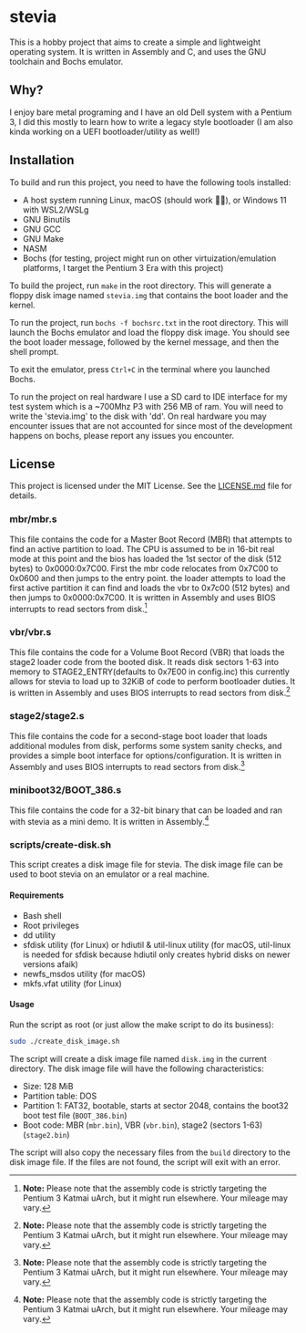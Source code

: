 # stevia

This is a hobby project that aims to create a simple and lightweight operating system. It is written in Assembly and C, and uses the GNU toolchain and Bochs emulator.

## Why?

I enjoy bare metal programing and I have an old Dell system with a Pentium 3, I did this mostly to learn how to write a legacy style bootloader (I am also kinda working on a UEFI bootloader/utility as well!)

## Installation

To build and run this project, you need to have the following tools installed:

- A host system running Linux, macOS (should work 🤷‍♀️), or Windows 11 with WSL2/WSLg
- GNU Binutils
- GNU GCC
- GNU Make
- NASM
- Bochs (for testing, project might run on other virtuization/emulation platforms, I target the Pentium 3 Era with this project)

To build the project, run `make` in the root directory. This will generate a floppy disk image named `stevia.img` that contains the boot loader and the kernel.

To run the project, run `bochs -f bochsrc.txt` in the root directory. This will launch the Bochs emulator and load the floppy disk image. You should see the boot loader message, followed by the kernel message, and then the shell prompt.

To exit the emulator, press `Ctrl+C` in the terminal where you launched Bochs.

To run the project on real hardware I use a SD card to IDE interface for my test system which is a ~700Mhz P3 with 256 MB of ram. You will need to write the 'stevia.img' to the disk with 'dd'. On real hardware you may encounter issues that are not accounted for since most of the development happens on bochs, please report any issues you encounter.

## License

This project is licensed under the MIT License. See the [LICENSE.md](^2^) file for details.

### mbr/mbr.s

This file contains the code for a Master Boot Record (MBR) that attempts to find an active partition to load. The CPU is assumed to be in 16-bit real mode at this point and the bios has loaded the 1st sector of the disk (512 bytes) to 0x0000:0x7C00. First the mbr code relocates from 0x7C00 to 0x0600 and then jumps to the entry point. the loader attempts to load the first active partition it can find and loads the vbr to 0x7c00 (512 bytes) and then jumps to 0x0000:0x7C00. It is written in Assembly and uses BIOS interrupts to read sectors from disk.[^note]

### vbr/vbr.s

This file contains the code for a Volume Boot Record (VBR) that loads the stage2 loader code from the booted disk. It reads disk sectors 1-63 into memory to STAGE2_ENTRY(defaults to 0x7E00 in config.inc) this currently allows for stevia to load up to 32KiB of code to perform bootloader duties. It is written in Assembly and uses BIOS interrupts to read sectors from disk.[^note]

### stage2/stage2.s

This file contains the code for a second-stage boot loader that loads additional modules from disk, performs some system sanity checks, and provides a simple boot interface for options/configuration. It is written in Assembly and uses BIOS interrupts to read sectors from disk.[^note]

### miniboot32/BOOT_386.s

This file contains the code for a 32-bit binary that can be loaded and ran with stevia as a mini demo. It is written in Assembly.[^note]

### scripts/create-disk.sh

This script creates a disk image file for stevia. The disk image file can be used to boot stevia on an emulator or a real machine.

#### Requirements

- Bash shell
- Root privileges
- dd utility
- sfdisk utility (for Linux) or hdiutil & util-linux utility (for macOS, util-linux is needed for sfdisk because hdiutil only creates hybrid disks on newer versions afaik)
- newfs_msdos utility (for macOS)
- mkfs.vfat utility (for Linux)

#### Usage

Run the script as root (or just allow the make script to do its business):

```bash
sudo ./create_disk_image.sh
```

The script will create a disk image file named `disk.img` in the current directory. The disk image file will have the following characteristics:

- Size: 128 MiB
- Partition table: DOS
- Partition 1: FAT32, bootable, starts at sector 2048, contains the boot32 boot test file (`BOOT_386.bin`)
- Boot code: MBR (`mbr.bin`), VBR (`vbr.bin`), stage2 (sectors 1-63) (`stage2.bin`)

The script will also copy the necessary files from the `build` directory to the disk image file. If the files are not found, the script will exit with an error.

[^note]: **Note:** Please note that the assembly code is strictly targeting the Pentium 3 Katmai uArch, but it might run elsewhere. Your mileage may vary.
